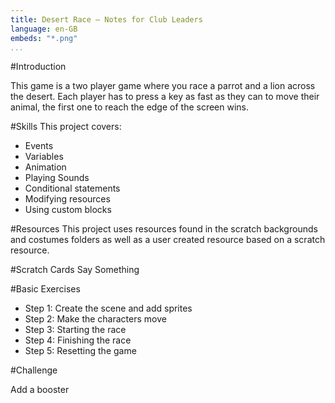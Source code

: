 ```yaml
---
title: Desert Race — Notes for Club Leaders                  
language: en-GB
embeds: "*.png"
...
```


#Introduction

This game is a two player game where you race a parrot and a lion across the desert. Each player has to press a key as fast as they can to move their animal, the first one to reach the edge of the screen wins.

#Skills
This project covers: 

* Events
* Variables
* Animation
* Playing Sounds
* Conditional statements 
* Modifying resources
* Using custom blocks

#Resources
This project uses resources found in the scratch backgrounds and costumes folders as well as a user created resource based on a scratch resource.

#Scratch Cards
Say Something

#Basic Exercises

* Step 1: Create the scene and add sprites 
* Step 2: Make the characters move
* Step 3: Starting the race
* Step 4: Finishing the race
* Step 5: Resetting the game 

#Challenge 

Add a booster
